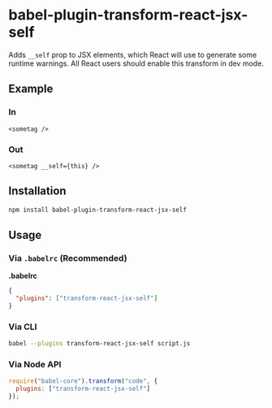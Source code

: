 # babel-plugin-transform-react-jsx-self

Adds `__self` prop to JSX elements, which React will use to generate some runtime warnings.  All React users
should enable this transform in dev mode.

## Example

### In

```
<sometag />
```
### Out

```
<sometag __self={this} />
```

## Installation

```sh
npm install babel-plugin-transform-react-jsx-self
```

## Usage

### Via `.babelrc` (Recommended)

**.babelrc**

```json
{
  "plugins": ["transform-react-jsx-self"]
}
```

### Via CLI

```sh
babel --plugins transform-react-jsx-self script.js
```

### Via Node API

```javascript
require("babel-core").transform("code", {
  plugins: ["transform-react-jsx-self"]
});
```
